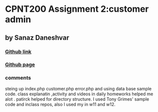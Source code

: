 
# CPNT200 Assignment 2:customer admin
## by Sanaz Daneshvar
### [Github link](https://sanazdaneshvar.github.io/cpnt200-a2)
### [Github page](https://github.com/SANAZDANESHVAR)

   
### comments
steing up
 index.php
customer.php
error.php
and using data base sample code. 
class explanatin ,activity and  videos in daily homeworks helped me alot .
patirck helped for directory structure.
I used Tony Grimes'  sample code and inclass repos, also I used my in w11 and w12.
